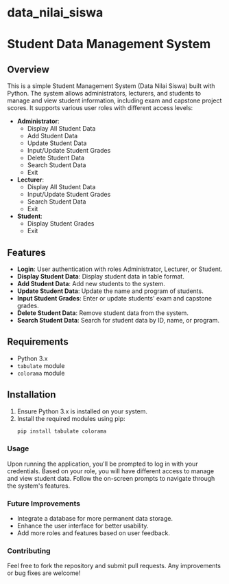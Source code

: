 # data_nilai_siswa
# Student Data Management System

## Overview
This is a simple Student Management System (Data Nilai Siswa) built with Python. The system allows administrators, lecturers, and students to manage and view student information, including exam and capstone project scores. It supports various user roles with different access levels:
- **Administrator**:
  - Display All Student Data
  - Add Student Data
  - Update Student Data
  - Input/Update Student Grades
  - Delete Student Data
  - Search Student Data
  - Exit
- **Lecturer**:
  - Display All Student Data
  - Input/Update Student Grades
  - Search Student Data
  - Exit
- **Student**:
  - Display Student Grades
  - Exit

## Features
- **Login**: User authentication with roles Administrator, Lecturer, or Student.
- **Display Student Data**: Display student data in table format.
- **Add Student Data**: Add new students to the system.
- **Update Student Data**: Update the name and program of students.
- **Input Student Grades**: Enter or update students' exam and capstone grades.
- **Delete Student Data**: Remove student data from the system.
- **Search Student Data**: Search for student data by ID, name, or program.

## Requirements
- Python 3.x
- `tabulate` module
- `colorama` module

## Installation
1. Ensure Python 3.x is installed on your system.
2. Install the required modules using pip:
   ```bash
   pip install tabulate colorama

### Usage
Upon running the application, you'll be prompted to log in with your credentials. Based on your role, you will have different access to manage and view student data. Follow the on-screen prompts to navigate through the system's features.

### Future Improvements
- Integrate a database for more permanent data storage.
- Enhance the user interface for better usability.
- Add more roles and features based on user feedback.

### Contributing
Feel free to fork the repository and submit pull requests. Any improvements or bug fixes are welcome!
